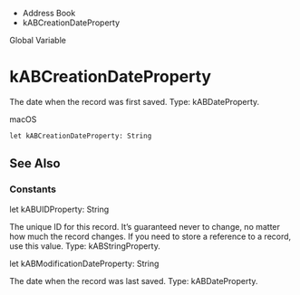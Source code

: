 

- Address Book
-  kABCreationDateProperty 

Global Variable

# kABCreationDateProperty

The date when the record was first saved. Type: kABDateProperty.

macOS

``` source
let kABCreationDateProperty: String
```

## See Also

### Constants

let kABUIDProperty: String

The unique ID for this record. It’s guaranteed never to change, no matter how much the record changes. If you need to store a reference to a record, use this value. Type: kABStringProperty.

let kABModificationDateProperty: String

The date when the record was last saved. Type: kABDateProperty.

